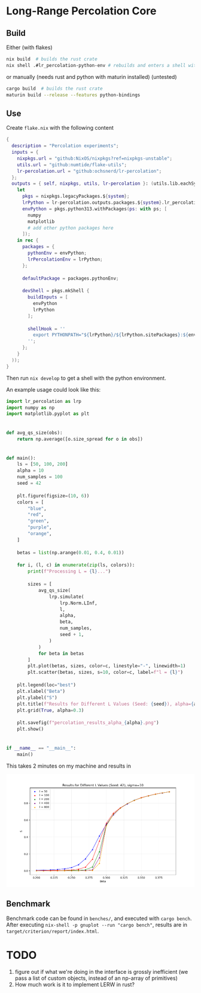 # Long-Range Percolation Core

## Build

Either (with flakes)

```bash
nix build  # builds the rust crate
nix shell .#lr_percolation-python-env # rebuilds and enters a shell with a python knowing lr_percolation
```

or manually (needs rust and python with maturin installed) (untested)

```bash
cargo build  # builds the rust crate
maturin build --release --features python-bindings
```

## Use

Create `flake.nix` with the following content

```nix
{
  description = "Percolation experiments";
  inputs = {
    nixpkgs.url = "github:NixOS/nixpkgs?ref=nixpkgs-unstable";
    utils.url = "github:numtide/flake-utils";
    lr-percolation.url = "github:ochsnerd/lr-percolation";
  };
  outputs = { self, nixpkgs, utils, lr-percolation }: (utils.lib.eachSystem ["x86_64-linux" ] (system:
    let
      pkgs = nixpkgs.legacyPackages.${system};
      lrPython = lr-percolation.outputs.packages.${system}.lr_percolation-python-env;
      envPython = pkgs.python313.withPackages(ps: with ps; [
        numpy
        matplotlib
        # add other python packages here
      ]);
    in rec {
      packages = {
        pythonEnv = envPython;
        lrPercolationEnv = lrPython;
      };

      defaultPackage = packages.pythonEnv;

      devShell = pkgs.mkShell {
        buildInputs = [
          envPython
          lrPython
        ];

        shellHook = ''
          export PYTHONPATH="${lrPython}/${lrPython.sitePackages}:${envPython}/${envPython.sitePackages}:$PYTHONPATH"
        '';
      };
    }
  ));
}
```

Then run `nix develop` to get a shell with the python environment.

An example usage could look like this:
```python
import lr_percolation as lrp
import numpy as np
import matplotlib.pyplot as plt


def avg_qs_size(obs):
    return np.average([o.size_spread for o in obs])


def main():
    ls = [50, 100, 200]
    alpha = 10
    num_samples = 100
    seed = 42

    plt.figure(figsize=(10, 6))
    colors = [
        "blue",
        "red",
        "green",
        "purple",
        "orange",
    ]

    betas = list(np.arange(0.01, 0.4, 0.01))

    for i, (l, c) in enumerate(zip(ls, colors)):
        print(f"Processing L = {l}...")

        sizes = [
            avg_qs_size(
                lrp.simulate(
                    lrp.Norm.LInf,
                    l,
                    alpha,
                    beta,
                    num_samples,
                    seed + 1,
                )
            )
            for beta in betas
        ]
        plt.plot(betas, sizes, color=c, linestyle="-", linewidth=1)
        plt.scatter(betas, sizes, s=10, color=c, label=f"l = {l}")

    plt.legend(loc="best")
    plt.xlabel("Beta")
    plt.ylabel("S")
    plt.title(f"Results for Different L Values (Seed: {seed}), alpha={alpha}")
    plt.grid(True, alpha=0.3)

    plt.savefig(f"percolation_results_alpha_{alpha}.png")
    plt.show()


if __name__ == "__main__":
    main()
```

This takes 2 minutes on my machine and results in

![](data/percolation_results_sigma_10.png)

## Benchmark

Benchmark code can be found in `benches/`, and executed with `cargo bench`.
After executing `nix-shell -p gnuplot --run "cargo bench"`, results are in `target/criterion/report/index.html`.

# TODO

1. figure out if what we're doing in the interface is grossly inefficient
   (we pass a list of custom objects, instead of an np-array of primitives)
2. How much work is it to implement LERW in rust?
